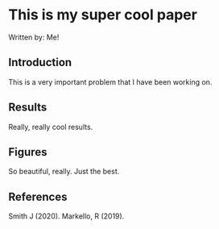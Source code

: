# This is my super cool paper
Written by: Me!


## Introduction

This is a very important problem that I have been working on. 

## Results

Really, really cool results.

## Figures

So beautiful, really. Just the best. 

## References

Smith J (2020). 
Markello, R (2019). 
